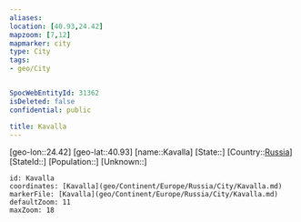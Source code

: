```yaml
---
aliases: 
location: [40.93,24.42]
mapzoom: [7,12] 
mapmarker: city 
type: City
tags:
- geo/City


SpocWebEntityId: 31362
isDeleted: false
confidential: public

title: Kavalla
---
```

[geo-lon::24.42]
[geo-lat::40.93]
[name::Kavalla]
[State::]
[Country::[Russia](geo/Continent/Europe/Russia.md)]
[StateId::]
[Population::]
[Unknown::]


```leaflet
id: Kavalla
coordinates: [Kavalla](geo/Continent/Europe/Russia/City/Kavalla.md)
markerFile: [Kavalla](geo/Continent/Europe/Russia/City/Kavalla.md)
defaultZoom: 11 
maxZoom: 18
```


